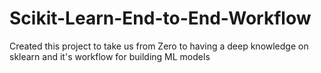 # Scikit-Learn-End-to-End-Workflow
Created this project to take us from Zero to having a deep knowledge on sklearn and it's workflow for building ML models
